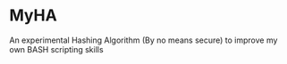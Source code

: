 # MyHA
An experimental Hashing Algorithm (By no means secure) to improve my own BASH scripting skills
